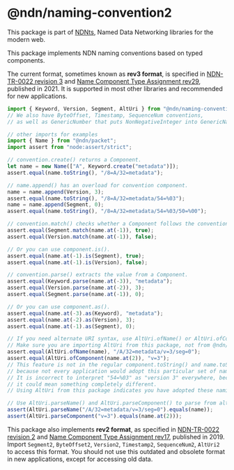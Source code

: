 # @ndn/naming-convention2

This package is part of [NDNts](https://yoursunny.com/p/NDNts/), Named Data Networking libraries for the modern web.

This package implements NDN naming conventions based on typed components.

The current format, sometimes known as **rev3 format**, is specified in [NDN-TR-0022 revision 3](https://named-data.net/publications/techreports/ndn-tr-22-3-ndn-memo-naming-conventions/) and [Name Component Type Assignment rev29](https://redmine.named-data.net/projects/ndn-tlv/wiki/NameComponentType/29), published in 2021.
It is supported in most other libraries and recommended for new applications.

```ts
import { Keyword, Version, Segment, AltUri } from "@ndn/naming-convention2";
// We also have ByteOffset, Timestamp, SequenceNum conventions,
// as well as GenericNumber that puts NonNegativeInteger into GenericNameComponent.

// other imports for examples
import { Name } from "@ndn/packet";
import assert from "node:assert/strict";

// convention.create() returns a Component.
let name = new Name(["A", Keyword.create("metadata")]);
assert.equal(name.toString(), "/8=A/32=metadata");

// name.append() has an overload for convention component.
name = name.append(Version, 3);
assert.equal(name.toString(), "/8=A/32=metadata/54=%03");
name = name.append(Segment, 0);
assert.equal(name.toString(), "/8=A/32=metadata/54=%03/50=%00");

// convention.match() checks whether a Component follows the convention.
assert.equal(Segment.match(name.at(-1)), true);
assert.equal(Version.match(name.at(-1)), false);

// Or you can use component.is().
assert.equal(name.at(-1).is(Segment), true);
assert.equal(name.at(-1).is(Version), false);

// convention.parse() extracts the value from a Component.
assert.equal(Keyword.parse(name.at(-3)), "metadata");
assert.equal(Version.parse(name.at(-2)), 3);
assert.equal(Segment.parse(name.at(-1)), 0);

// Or you can use component.as().
assert.equal(name.at(-3).as(Keyword), "metadata");
assert.equal(name.at(-2).as(Version), 3);
assert.equal(name.at(-1).as(Segment), 0);

// If you need alternate URI syntax, use AltUri.ofName() or AltUri.ofComponent().
// Make sure you are importing AltUri from this package, not from @ndn/packet package.
assert.equal(AltUri.ofName(name), "/A/32=metadata/v=3/seg=0");
assert.equal(AltUri.ofComponent(name.at(2)), "v=3");
// This feature is not in the regular component.toString() and name.toString() methods,
// because not every application would adopt this particular set of naming conventions.
// It is incorrect to interpret "54=%03" as "version 3" everywhere, because in some applications
// it could mean something completely different.
// Using AltUri from this package indicates you have adopted these naming conventions.

// Use AltUri.parseName() and AltUri.parseComponent() to parse from alternate URI syntax.
assert(AltUri.parseName("/A/32=metadata/v=3/seg=0").equals(name));
assert(AltUri.parseComponent("v=3").equals(name.at(2)));
```

This package also implements **rev2 format**, as specified in [NDN-TR-0022 revision 2](https://named-data.net/publications/techreports/ndn-tr-22-2-ndn-memo-naming-conventions/) and [Name Component Type Assignment rev17](https://redmine.named-data.net/projects/ndn-tlv/wiki/NameComponentType/17), published in 2019.
Import `Segment2`, `ByteOffset2`, `Version2`, `Timestamp2`, `SequenceNum2`, `AltUri2` to access this format.
You should not use this outdated and obsolete format in new applications, except for accessing old data.
